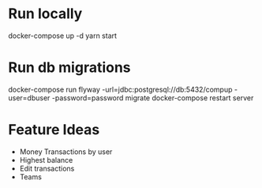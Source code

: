 # Run locally
docker-compose up -d
yarn start

# Run db migrations
docker-compose run flyway -url=jdbc:postgresql://db:5432/compup -user=dbuser -password=password migrate
docker-compose restart server

# Feature Ideas
- Money Transactions by user
- Highest balance
- Edit transactions
- Teams
